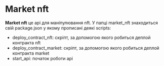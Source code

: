 # Market nft

**Market nft** це api для маніпулювання nft. У папці market_nft знаходиться свій package.json у якому прописані деякі scripts:
- deploy_contract_nft: скріпт, за допомогою якого робиться деплой контракта nft
- deploy_contract_market: скріпт, за допомогою якого робиться деплой контракта market
- start_api: початок роботи api
